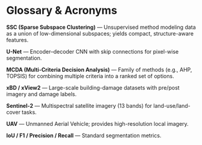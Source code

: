 # Glossary & Acronyms

**SSC (Sparse Subspace Clustering)** — Unsupervised method modeling data as a union of low-dimensional subspaces; yields compact, structure-aware features.

**U-Net** — Encoder–decoder CNN with skip connections for pixel-wise segmentation.

**MCDA (Multi-Criteria Decision Analysis)** — Family of methods (e.g., AHP, TOPSIS) for combining multiple criteria into a ranked set of options.

**xBD / xView2** — Large-scale building-damage datasets with pre/post imagery and damage labels.

**Sentinel-2** — Multispectral satellite imagery (13 bands) for land-use/land-cover tasks.

**UAV** — Unmanned Aerial Vehicle; provides high-resolution local imagery.

**IoU / F1 / Precision / Recall** — Standard segmentation metrics.
